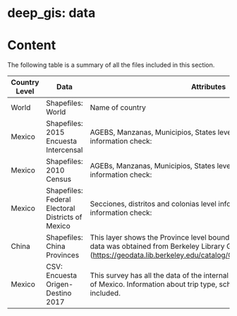 # deep_gis: data


# Content

The following table is a summary of all the files included in this section. 


|Country Level | Data | Attributes | File |
|--------------|------|-------------|------|
|World | Shapefiles: World | Name of country | Countries_WGS84 |
| Mexico | Shapefiles: 2015 Encuesta Intercensal | AGEBS, Manzanas, Municipios, States level information. For attribute information check: | Due to capacity issues, ask Camila for them. | 
| Mexico | Shapefiles: 2010 Census | AGEBs, Manzanas, Municipios, States level information. For attribute information check:  | Due to capacity issues, ask Camila for them. |
| Mexico | Shapefiles: Federal Electoral Districts of Mexico | Secciones, distritos and colonias level information. For attribute information check:  |Due to capacity issues, ask Camila for them.  | 
|China | Shapefiles: China Provinces | This layer shows the Province level boundaries of China in 1990. The data was obtained from Berkeley Library Geodata (https://geodata.lib.berkeley.edu/catalog/CHGIS_V4_1990_PROV_PGN)  | CHGIS_V4_1990_PROV_PGN-shapefile |
|Mexico | CSV: Encuesta Origen- Destino 2017 | This survey has all the data of the internal trips in the metropolitan area of ​​Mexico. Information about trip type, schedules, zones, etc. is included. |  Due to capacity issues, ask Camila for them.  | 


